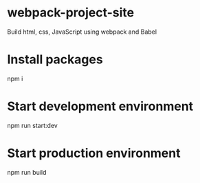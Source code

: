 # webpack-project-site
Build html, css, JavaScript using webpack and Babel

# Install packages

npm i

# Start development environment

npm run start:dev

# Start production environment

npm run build



